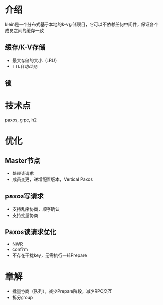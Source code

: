 
# 介绍
klein是一个分布式基于本地的k-v存储项目，它可以不依赖任何中间件，保证各个成员之间的缓存一致

## 缓存/K-V存储
- 最大存储的大小（LRU）
- TTL自动过期
## 锁

# 技术点
paxos, grpc, h2

# 优化
## Master节点
- 处理读请求
- 成员变更，递增配置版本，Vertical Paxos

## paxos写请求
- 支持乱序协商，顺序确认
- 支持批量协商

## Paxos读请求优化
- NWR
- confirm
- 不存在干扰key，无需执行一轮Prepare

# 章解
- 批量协商（队列），减少Prepare阶段，减少RPC交互
- 拆分group